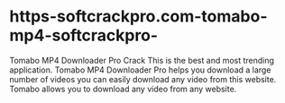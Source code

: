 # https-softcrackpro.com-tomabo-mp4-softcrackpro-
Tomabo MP4 Downloader Pro Crack  This is the best and most trending application. Tomabo MP4 Downloader Pro helps you download a large number of videos you can easily download any video from this website. Tomabo allows you to download any video from any website.
